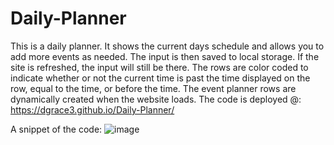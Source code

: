 # Daily-Planner
This is a daily planner. It shows the current days schedule and allows you to add more events as needed. The input is then saved to local storage. If the site is refreshed, the input will still be there. The rows are color coded to indicate whether or not the current time is past the time displayed on the row, equal to the time, or before the time. The event planner rows are dynamically created when the website loads. 
The code is deployed @:
https://dgrace3.github.io/Daily-Planner/

A snippet of the code:
![image](https://user-images.githubusercontent.com/79485353/119908240-283ee000-bf20-11eb-8801-9a1b10f3579a.png)
